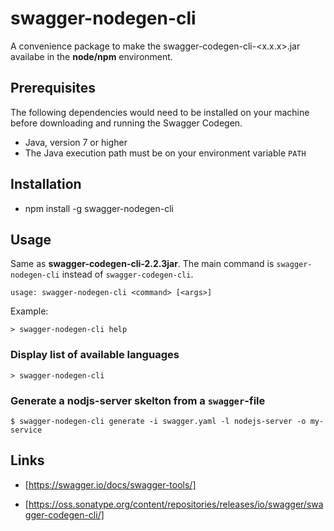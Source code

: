 # swagger-nodegen-cli
A convenience package to make the swagger-codegen-cli-<x.x.x>.jar availabe in the **node/npm** environment.

## Prerequisites

The following dependencies would need to be installed on your machine before downloading and running the Swagger Codegen.

- Java, version 7 or higher
- The Java execution path must be on your environment variable `PATH`

## Installation 

- npm install -g swagger-nodegen-cli

## Usage

Same as **swagger-codegen-cli-2.2.3jar**.
The main command is `swagger-nodegen-cli`
instead of `swagger-codegen-cli`.

`usage: swagger-nodegen-cli <command> [<args>]`

Example:

```console
> swagger-nodegen-cli help
```

### Display list of available languages

```console
> swagger-nodegen-cli
```

### Generate a nodjs-server skelton from a `swagger`-file

```console
$ swagger-nodegen-cli generate -i swagger.yaml -l nodejs-server -o my-service
```

## Links

- [https://swagger.io/docs/swagger-tools/]

- [https://oss.sonatype.org/content/repositories/releases/io/swagger/swagger-codegen-cli/]
